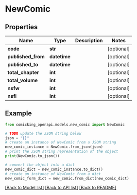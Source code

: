 # NewComic


## Properties

Name | Type | Description | Notes
------------ | ------------- | ------------- | -------------
**code** | **str** |  | [optional] 
**published_from** | **datetime** |  | [optional] 
**published_to** | **datetime** |  | [optional] 
**total_chapter** | **int** |  | [optional] 
**total_volume** | **int** |  | [optional] 
**nsfw** | **int** |  | [optional] 
**nsfl** | **int** |  | [optional] 

## Example

```python
from comicking_openapi.models.new_comic import NewComic

# TODO update the JSON string below
json = "{}"
# create an instance of NewComic from a JSON string
new_comic_instance = NewComic.from_json(json)
# print the JSON string representation of the object
print(NewComic.to_json())

# convert the object into a dict
new_comic_dict = new_comic_instance.to_dict()
# create an instance of NewComic from a dict
new_comic_form_dict = new_comic.from_dict(new_comic_dict)
```
[[Back to Model list]](../README.md#documentation-for-models) [[Back to API list]](../README.md#documentation-for-api-endpoints) [[Back to README]](../README.md)


